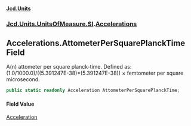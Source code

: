 #### [Jcd.Units](index.md 'index')
### [Jcd.Units.UnitsOfMeasure.SI](Jcd.Units.UnitsOfMeasure.SI.md 'Jcd.Units.UnitsOfMeasure.SI').[Accelerations](Accelerations.md 'Jcd.Units.UnitsOfMeasure.SI.Accelerations')

## Accelerations.AttometerPerSquarePlanckTime Field

A(n) attometer per square planck-time. Defined as: (1.0/1000.0)/((5.391247E-38)*(5.391247E-38)) × femtometer per square microsecond.

```csharp
public static readonly Acceleration AttometerPerSquarePlanckTime;
```

#### Field Value
[Acceleration](Acceleration.md 'Jcd.Units.UnitTypes.Acceleration')